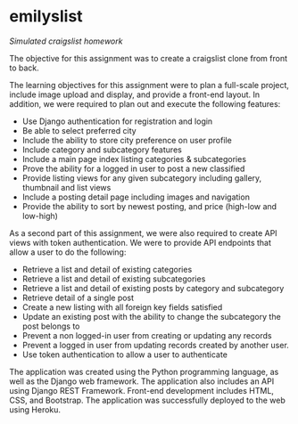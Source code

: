 # emilyslist
_Simulated craigslist homework_

The objective for this assignment was to create a craigslist clone from front to back. 

The learning objectives for this assignment were to plan a full-scale project, include image upload and display, and provide a front-end layout.  In addition, we were required to plan out and execute the following features:

- Use Django authentication for registration and login
- Be able to select preferred city
- Include the ability to store city preference on user profile
- Include category and subcategory features
- Include a main page index listing categories & subcategories
- Prove the ability for a logged in user to post a new classified
- Provide listing views for any given subcategory including gallery, thumbnail and list views
- Include a posting detail page including images and navigation
- Provide the ability to sort by newest posting, and price (high-low and low-high)

As a second part of this assignment, we were also required to create API views with token authentication.  We were to provide API endpoints that allow a user to do the following: 

- Retrieve a list and detail of existing categories
- Retrieve a list and detail of existing subcategories
- Retrieve a list and detail of existing posts by category and subcategory
- Retrieve detail of a single post
- Create a new listing with all foreign key fields satisfied
- Update an existing post with the ability to change the subcategory the post belongs to
- Prevent a non logged-in user from creating or updating any records
- Prevent a logged in user from updating records created by another user.
- Use token authentication to allow a user to authenticate

The application was created using the Python programming language, as well as the Django web framework. The application also includes an API using Django REST Framework. Front-end development includes HTML, CSS, and Bootstrap. The application was successfully deployed to the web using Heroku.
